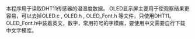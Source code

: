本程序用于读取DHT11传感器的温湿度数据。
OLED显示屏主要用于使观察结果更容易，可以去掉OLED.c , OLED.h , OLED_Font.h 等文件，只使用DHT11。
OLED_Font.h中装着英文，数字，常用符号的字模库，要使用中文需要自行下载中文字模库。
